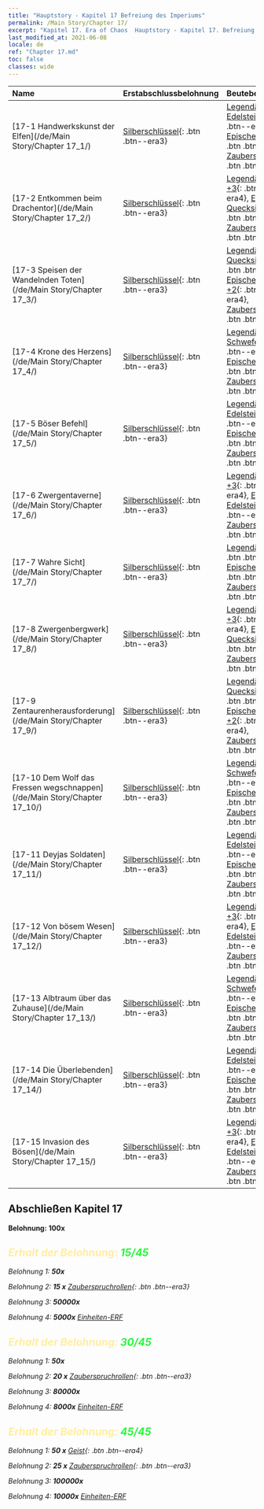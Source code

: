 ```yaml
---
title: "Hauptstory - Kapitel 17 Befreiung des Imperiums"
permalink: /Main Story/Chapter 17/
excerpt: "Kapitel 17. Era of Chaos  Hauptstory - Kapitel 17. Befreiung des Imperiums"
last_modified_at: 2021-06-08
locale: de
ref: "Chapter 17.md"
toc: false
classes: wide
---
```


  | Name |  Erstabschlussbelohnung | Beutebelohnung |
  |:------------|:------------|:------------| 
  | [17-1 Handwerkskunst der Elfen](/de/Main Story/Chapter 17_1/) | [Silberschlüssel](/ItemsDE/con_693/){: .btn .btn--era3} | [Legendäre Edelsteine +3](/ItemsDE/mat_58/){: .btn .btn--era4}, [Epischer Kristall +2](/ItemsDE/mat_52/){: .btn .btn--era4}, [Zauberspruchrollen](/ItemsDE/con_694/){: .btn .btn--era3} |
  | [17-2 Entkommen beim Drachentor](/de/Main Story/Chapter 17_2/) | [Silberschlüssel](/ItemsDE/con_693/){: .btn .btn--era3} | [Legendäres Holz +3](/ItemsDE/mat_55/){: .btn .btn--era4}, [Episches Quecksilber +2](/ItemsDE/mat_49/){: .btn .btn--era4}, [Zauberspruchrollen](/ItemsDE/con_694/){: .btn .btn--era3} |
  | [17-3 Speisen der Wandelnden Toten](/de/Main Story/Chapter 17_3/) | [Silberschlüssel](/ItemsDE/con_693/){: .btn .btn--era3} | [Legendäres Quecksilber +3](/ItemsDE/mat_56/){: .btn .btn--era4}, [Epischer Schwefel +2](/ItemsDE/mat_50/){: .btn .btn--era4}, [Zauberspruchrollen](/ItemsDE/con_694/){: .btn .btn--era3} |
  | [17-4 Krone des Herzens](/de/Main Story/Chapter 17_4/) | [Silberschlüssel](/ItemsDE/con_693/){: .btn .btn--era3} | [Legendärer Schwefel +3](/ItemsDE/mat_57/){: .btn .btn--era4}, [Episches Erz +2](/ItemsDE/mat_47/){: .btn .btn--era4}, [Zauberspruchrollen](/ItemsDE/con_694/){: .btn .btn--era3} |
  | [17-5 Böser Befehl](/de/Main Story/Chapter 17_5/) | [Silberschlüssel](/ItemsDE/con_693/){: .btn .btn--era3} | [Legendäre Edelsteine +3](/ItemsDE/mat_58/){: .btn .btn--era4}, [Epischer Kristall +2](/ItemsDE/mat_52/){: .btn .btn--era4}, [Zauberspruchrollen](/ItemsDE/con_694/){: .btn .btn--era3} |
  | [17-6 Zwergentaverne](/de/Main Story/Chapter 17_6/) | [Silberschlüssel](/ItemsDE/con_693/){: .btn .btn--era3} | [Legendärer Kristall +3](/ItemsDE/mat_59/){: .btn .btn--era4}, [Epische Edelsteine +2](/ItemsDE/mat_51/){: .btn .btn--era4}, [Zauberspruchrollen](/ItemsDE/con_694/){: .btn .btn--era3} |
  | [17-7 Wahre Sicht](/de/Main Story/Chapter 17_7/) | [Silberschlüssel](/ItemsDE/con_693/){: .btn .btn--era3} | [Legendäres Erz +3](/ItemsDE/mat_54/){: .btn .btn--era4}, [Episches Holz +2](/ItemsDE/mat_48/){: .btn .btn--era4}, [Zauberspruchrollen](/ItemsDE/con_694/){: .btn .btn--era3} |
  | [17-8 Zwergenbergwerk](/de/Main Story/Chapter 17_8/) | [Silberschlüssel](/ItemsDE/con_693/){: .btn .btn--era3} | [Legendäres Holz +3](/ItemsDE/mat_55/){: .btn .btn--era4}, [Episches Quecksilber +2](/ItemsDE/mat_49/){: .btn .btn--era4}, [Zauberspruchrollen](/ItemsDE/con_694/){: .btn .btn--era3} |
  | [17-9 Zentaurenherausforderung](/de/Main Story/Chapter 17_9/) | [Silberschlüssel](/ItemsDE/con_693/){: .btn .btn--era3} | [Legendäres Quecksilber +3](/ItemsDE/mat_56/){: .btn .btn--era4}, [Epischer Schwefel +2](/ItemsDE/mat_50/){: .btn .btn--era4}, [Zauberspruchrollen](/ItemsDE/con_694/){: .btn .btn--era3} |
  | [17-10 Dem Wolf das Fressen wegschnappen](/de/Main Story/Chapter 17_10/) | [Silberschlüssel](/ItemsDE/con_693/){: .btn .btn--era3} | [Legendärer Schwefel +3](/ItemsDE/mat_57/){: .btn .btn--era4}, [Episches Erz +2](/ItemsDE/mat_47/){: .btn .btn--era4}, [Zauberspruchrollen](/ItemsDE/con_694/){: .btn .btn--era3} |
  | [17-11 Deyjas Soldaten](/de/Main Story/Chapter 17_11/) | [Silberschlüssel](/ItemsDE/con_693/){: .btn .btn--era3} | [Legendäre Edelsteine +3](/ItemsDE/mat_58/){: .btn .btn--era4}, [Epischer Kristall +2](/ItemsDE/mat_52/){: .btn .btn--era4}, [Zauberspruchrollen](/ItemsDE/con_694/){: .btn .btn--era3} |
  | [17-12 Von bösem Wesen](/de/Main Story/Chapter 17_12/) | [Silberschlüssel](/ItemsDE/con_693/){: .btn .btn--era3} | [Legendärer Kristall +3](/ItemsDE/mat_59/){: .btn .btn--era4}, [Epische Edelsteine +2](/ItemsDE/mat_51/){: .btn .btn--era4}, [Zauberspruchrollen](/ItemsDE/con_694/){: .btn .btn--era3} |
  | [17-13 Albtraum über das Zuhause](/de/Main Story/Chapter 17_13/) | [Silberschlüssel](/ItemsDE/con_693/){: .btn .btn--era3} | [Legendärer Schwefel +3](/ItemsDE/mat_57/){: .btn .btn--era4}, [Episches Erz +2](/ItemsDE/mat_47/){: .btn .btn--era4}, [Zauberspruchrollen](/ItemsDE/con_694/){: .btn .btn--era3} |
  | [17-14 Die Überlebenden](/de/Main Story/Chapter 17_14/) | [Silberschlüssel](/ItemsDE/con_693/){: .btn .btn--era3} | [Legendäre Edelsteine +3](/ItemsDE/mat_58/){: .btn .btn--era4}, [Epischer Kristall +2](/ItemsDE/mat_52/){: .btn .btn--era4}, [Zauberspruchrollen](/ItemsDE/con_694/){: .btn .btn--era3} |
  | [17-15 Invasion des Bösen](/de/Main Story/Chapter 17_15/) | [Silberschlüssel](/ItemsDE/con_693/){: .btn .btn--era3} | [Legendärer Kristall +3](/ItemsDE/mat_59/){: .btn .btn--era4}, [Epische Edelsteine +2](/ItemsDE/mat_51/){: .btn .btn--era4}, [Zauberspruchrollen](/ItemsDE/con_694/){: .btn .btn--era3} |


## Abschließen Kapitel 17

 **Belohnung:**  **100x** <i class="fas fa-gem"/>



## <span style="color: #ffeea0">Erhalt der Belohnung: </span><span style="color: #27f73a">15/45</span>

 Belohnung 1:  **50x** <i class="fas fa-gem"/>

 Belohnung 2: **15 x** [Zauberspruchrollen](/ItemsDE/con_694/){: .btn .btn--era3}

 Belohnung 3:  **50000x** <i class="fas fa-coins"/>

 Belohnung 4:  **5000x** [Einheiten-ERF](/ItemsDE/con_902/)



## <span style="color: #ffeea0">Erhalt der Belohnung: </span><span style="color: #27f73a">30/45</span>

 Belohnung 1:  **50x** <i class="fas fa-gem"/>

 Belohnung 2: **20 x** [Zauberspruchrollen](/ItemsDE/con_694/){: .btn .btn--era3}

 Belohnung 3:  **80000x** <i class="fas fa-coins"/>

 Belohnung 4:  **8000x** [Einheiten-ERF](/ItemsDE/con_902/)



## <span style="color: #ffeea0">Erhalt der Belohnung: </span><span style="color: #27f73a">45/45</span>

 Belohnung 1: **50 x** [Geist](/ItemsDE/unt_210/){: .btn .btn--era4}

 Belohnung 2: **25 x** [Zauberspruchrollen](/ItemsDE/con_694/){: .btn .btn--era3}

 Belohnung 3:  **100000x** <i class="fas fa-coins"/>

 Belohnung 4:  **10000x** [Einheiten-ERF](/ItemsDE/con_902/)

